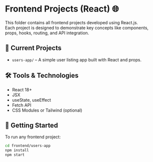 # Frontend Projects (React) 🌐

This folder contains all frontend projects developed using React.js.  
Each project is designed to demonstrate key concepts like components, props, hooks, routing, and API integration.

## 📁 Current Projects

- `users-app/` – A simple user listing app built with React and props.

## 🛠 Tools & Technologies

- React 18+
- JSX
- useState, useEffect
- Fetch API
- CSS Modules or Tailwind (optional)

## 🚀 Getting Started

To run any frontend project:

```bash
cd frontend/users-app
npm install
npm start

